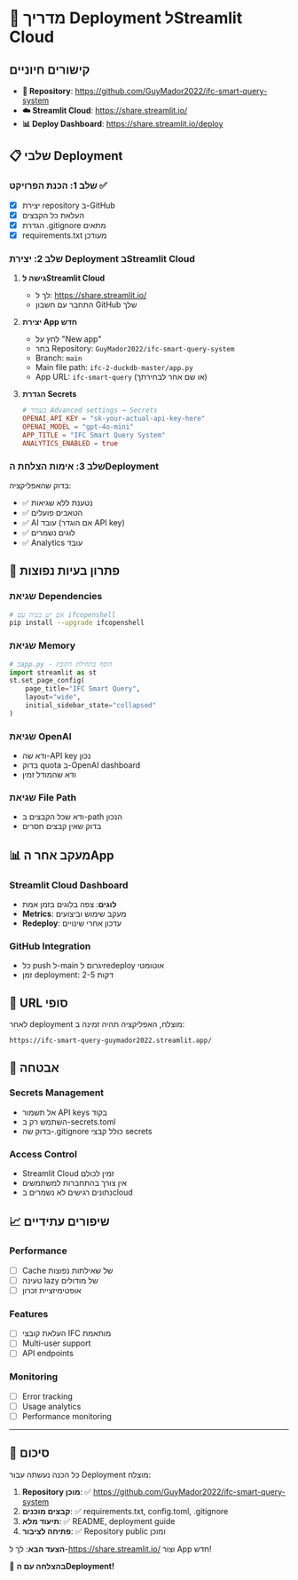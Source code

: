 # 🚀 מדריך Deployment לStreamlit Cloud

## קישורים חיוניים

- **🔗 Repository**: https://github.com/GuyMador2022/ifc-smart-query-system
- **☁️ Streamlit Cloud**: https://share.streamlit.io/
- **📊 Deploy Dashboard**: https://share.streamlit.io/deploy

## 📋 שלבי Deployment

### שלב 1: הכנת הפרויקט ✅
- [x] יצירת repository ב-GitHub
- [x] העלאת כל הקבצים
- [x] הגדרת .gitignore מתאים
- [x] requirements.txt מעודכן

### שלב 2: יצירת Deployment בStreamlit Cloud

1. **גישה לStreamlit Cloud**
   - לך ל: https://share.streamlit.io/
   - התחבר עם חשבון GitHub שלך

2. **יצירת App חדש**
   - לחץ על "New app"
   - בחר Repository: `GuyMador2022/ifc-smart-query-system`
   - Branch: `main`
   - Main file path: `ifc-2-duckdb-master/app.py`
   - App URL: `ifc-smart-query` (או שם אחר לבחירתך)

3. **הגדרת Secrets**
   ```toml
   # בעמוד Advanced settings → Secrets
   OPENAI_API_KEY = "sk-your-actual-api-key-here"
   OPENAI_MODEL = "gpt-4o-mini"
   APP_TITLE = "IFC Smart Query System"
   ANALYTICS_ENABLED = true
   ```

### שלב 3: אימות הצלחת הDeployment

בדוק שהאפליקציה:
- ✅ נטענת ללא שגיאות
- ✅ הטאבים פועלים
- ✅ AI עובד (אם הוגדר API key)
- ✅ לוגים נשמרים
- ✅ Analytics עובד

## 🔧 פתרון בעיות נפוצות

### שגיאת Dependencies
```bash
# אם יש בעיה עם ifcopenshell
pip install --upgrade ifcopenshell
```

### שגיאת Memory
```python
# בapp.py - הוסף בתחילת הקובץ
import streamlit as st
st.set_page_config(
    page_title="IFC Smart Query",
    layout="wide",
    initial_sidebar_state="collapsed"
)
```

### שגיאת OpenAI
- ודא שה-API key נכון
- בדוק quota ב-OpenAI dashboard
- ודא שהמודל זמין

### שגיאת File Path
- ודא שכל הקבצים ב-path הנכון
- בדוק שאין קבצים חסרים

## 📊 מעקב אחר הApp

### Streamlit Cloud Dashboard
- **לוגים**: צפה בלוגים בזמן אמת
- **Metrics**: מעקב שימוש וביצועים
- **Redeploy**: עדכון אחרי שינויים

### GitHub Integration
- כל push ל-main יגרום לredeploy אוטומטי
- זמן deployment: 2-5 דקות

## 🎯 URL סופי

לאחר deployment מוצלח, האפליקציה תהיה זמינה ב:
```
https://ifc-smart-query-guymador2022.streamlit.app/
```

## 🔐 אבטחה

### Secrets Management
- אל תשמור API keys בקוד
- השתמש רק ב-secrets.toml
- בדוק שה-.gitignore כולל קבצי secrets

### Access Control
- Streamlit Cloud זמין לכולם
- אין צורך בהתחברות למשתמשים
- נתונים רגישים לא נשמרים בcloud

## 📈 שיפורים עתידיים

### Performance
- [ ] Cache של שאילתות נפוצות
- [ ] טעינה lazy של מודולים
- [ ] אופטימיזציית זכרון

### Features
- [ ] העלאת קובצי IFC מותאמת
- [ ] Multi-user support
- [ ] API endpoints

### Monitoring
- [ ] Error tracking
- [ ] Usage analytics
- [ ] Performance monitoring

---

## 🎉 סיכום

כל הכנה נעשתה עבור Deployment מוצלח:

1. **Repository מוכן**: ✅ https://github.com/GuyMador2022/ifc-smart-query-system
2. **קבצים מוכנים**: ✅ requirements.txt, config.toml, .gitignore
3. **תיעוד מלא**: ✅ README, deployment guide
4. **פתיחה לציבור**: ✅ Repository public ומוכן

**הצעד הבא**: לך ל-https://share.streamlit.io/ וצור App חדש!

🚀 **בהצלחה עם הDeployment!**